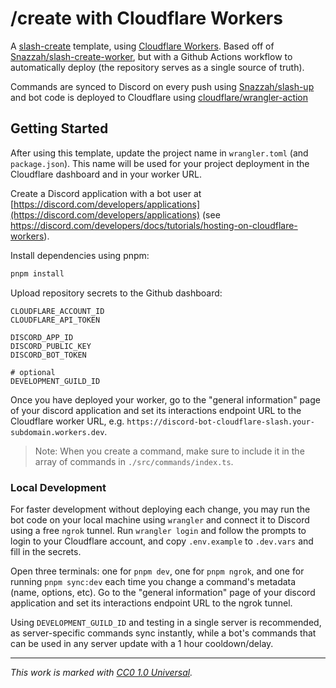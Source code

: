 # /create with Cloudflare Workers

A [slash-create](https://npm.im/slash-create) template, using [Cloudflare Workers](https://workers.cloudflare.com). Based off of [Snazzah/slash-create-worker](https://github.com/Snazzah/slash-create-worker), but with a Github Actions workflow to automatically deploy (the repository serves as a single source of truth).

Commands are synced to Discord on every push using [Snazzah/slash-up](https://github.com/Snazzah/slash-up) and bot code is deployed to Cloudflare using [cloudflare/wrangler-action](https://github.com/cloudflare/wrangler-action)

## Getting Started

After using this template, update the project name in `wrangler.toml` (and `package.json`). This name will be used for your project deployment in the Cloudflare dashboard and in your worker URL.

Create a Discord application with a bot user at [https://discord.com/developers/applications](https://discord.com/developers/applications) (see https://discord.com/developers/docs/tutorials/hosting-on-cloudflare-workers).

Install dependencies using pnpm:

```sh
pnpm install
```

Upload repository secrets to the Github dashboard:

```env
CLOUDFLARE_ACCOUNT_ID
CLOUDFLARE_API_TOKEN

DISCORD_APP_ID
DISCORD_PUBLIC_KEY
DISCORD_BOT_TOKEN

# optional
DEVELOPMENT_GUILD_ID
```

Once you have deployed your worker, go to the "general information" page of your discord application and set its interactions endpoint URL to the Cloudflare worker URL, e.g. `https://discord-bot-cloudflare-slash.your-subdomain.workers.dev`.

> Note: When you create a command, make sure to include it in the array of commands in `./src/commands/index.ts`.

### Local Development

For faster development without deploying each change, you may run the bot code on your local machine using `wrangler` and connect it to Discord using a free `ngrok` tunnel. Run `wrangler login` and follow the prompts to login to your Cloudflare account, and copy `.env.example` to `.dev.vars` and fill in the secrets.

Open three terminals: one for `pnpm dev`, one for `pnpm ngrok`, and one for running `pnpm sync:dev` each time you change a command's metadata (name, options, etc). Go to the "general information" page of your discord application and set its interactions endpoint URL to the ngrok tunnel.

Using `DEVELOPMENT_GUILD_ID` and testing in a single server is recommended, as server-specific commands sync instantly, while a bot's commands that can be used in any server update with a 1 hour cooldown/delay.

---

_This work is marked with [CC0 1.0 Universal](https://creativecommons.org/publicdomain/zero/1.0/?ref=chooser-v1)._
